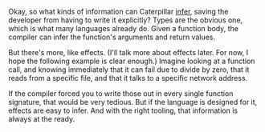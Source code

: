 Okay, so what kinds of information can Caterpillar [infer](/daily/2024-07-21),
saving the developer from having to write it explicitly? Types are the obvious
one, which is what many languages already do. Given a function body, the
compiler can infer the function's arguments and return values.

But there's more, like effects. (I'll talk more about effects later. For now, I
hope the following example is clear enough.) Imagine looking at a function call,
and knowing immediately that it can fail due to divide by zero, that it reads
from a specific file, and that it talks to a specific network address.

If the compiler forced you to write those out in every single function
signature, that would be very tedious. But if the language is designed for it,
effects are easy to infer. And with the right tooling, that information is
always at the ready.
